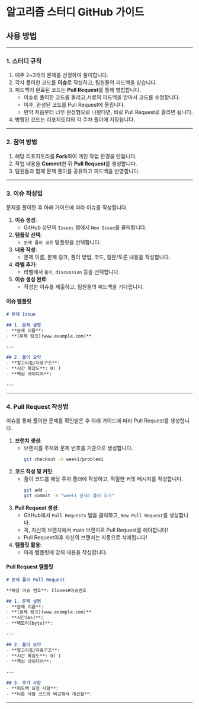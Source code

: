 # 알고리즘 스터디 GitHub 가이드

## 사용 방법

---

### 1. **스터디 규칙**
1. 매주 2~3개의 문제를 선정하여 풀이합니다.
2. 각자 풀이한 코드를 **이슈**로 작성하고, 팀원들의 피드백을 받습니다.
3. 피드백이 완료된 코드는 **Pull Request**를 통해 병합합니다.
   * 이슈로 풀이한 코드를 올리고,서로의 피드백을 받아서 코드를 수정합니다.
   * 이후, 완성된 코드를 Pull Request에 올립니다.
   * 만약 처음부터 너무 완성형으로 나왔다면, 바로 Pull Request로 올리면 됩니다.
5. 병합된 코드는 리포지토리의 각 주차 폴더에 저장됩니다.

---

### 2. **참여 방법**
1. 해당 리포지토리를 **Fork**하여 개인 작업 환경을 만듭니다.
2. 작업 내용을 **Commit**한 뒤 **Pull Request**를 생성합니다.
3. 팀원들과 함께 문제 풀이를 공유하고 피드백을 반영합니다.

---

### 3. **이슈 작성법**
문제를 풀이한 후 아래 가이드에 따라 이슈를 작성합니다.

1) **이슈 생성**: 
   - GitHub 상단의 `Issues` 탭에서 `New Issue`를 클릭합니다.
2) **템플릿 선택**:
   - `문제 풀이 공유` 템플릿을 선택합니다.
3) **내용 작성**:
   - 문제 이름, 문제 링크, 풀이 방법, 코드, 질문/토론 내용을 작성합니다.
4) **라벨 추가**:
   - 라벨에서 `풀이`, `discussion` 등을 선택합니다.
5) **이슈 생성 완료**:
   - 작성한 이슈를 제출하고, 팀원들의 피드백을 기다립니다.

#### **이슈 템플릿**
```markdown
# 문제 Issue

## 1. 문제 설명
- **문제 이름**: 
- **[문제 링크](www.example.com)**

---

## 2. 풀이 요약
- **알고리즘/자료구조**: 
- **시간 복잡도**: O( )
- **핵심 아이디어**:

---

```

---

### 4. **Pull Request 작성법**
이슈를 통해 풀이한 문제를 확인받은 후 아래 가이드에 따라 Pull Request를 생성합니다.

1) **브랜치 생성**:
   - 브랜치를 주차와 문제 번호를 기준으로 생성합니다.
     ```bash
     git checkout -b week1/problem1
     ```
2) **코드 작성 및 커밋**:
   - 풀이 코드를 해당 주차 폴더에 작성하고, 적절한 커밋 메시지를 작성합니다.
     ```bash
     git add .
     git commit -m "week1 문제1 풀이 추가"
     ```
3) **Pull Request 생성**:
   - GitHub에서 `Pull Requests` 탭을 클릭하고, `New Pull Request`를 생성합니다.
   - 꼭, 자신의 브랜치에서 main 브랜치로 Pull Request를 해야합니다!
   - Pull Request이후 자신의 브랜치는 자동으로 삭제됩니다!
4) **템플릿 활용**:
   - 아래 템플릿에 맞춰 내용을 작성합니다.

#### **Pull Request 템플릿**
```markdown
# 문제 풀이 Pull Request

**해당 이슈 번호**: Closes#이슈번호

## 1. 문제 설명
- **문제 이름**: 
- **[문제 링크](www.example.com)**
- **시간(ms)**:
- **메모리(byte)**: 

---

## 2. 풀이 요약
- **알고리즘/자료구조**: 
- **시간 복잡도**: O( )
- **핵심 아이디어**:
  
---

## 3. 추가 사항
- **피드백 요청 사항**: 
- **다른 사람 코드와 비교해서 개선점**:
```

---
